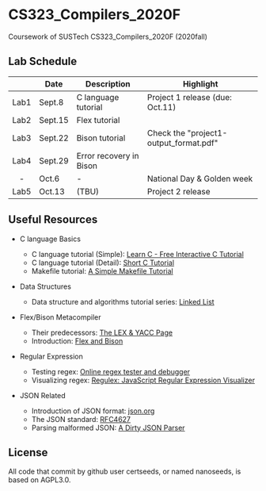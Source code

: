 <!--
 * @Github: https://github.com/Certseeds/CS323_Compilers
 * @Organization: SUSTech
 * @Author: nanoseeds
 * @Date: 2020-09-15 19:11:58
 * @LastEditors: nanoseeds
 * @LastEditTime: 2020-09-29 20:01:19
 * @License: CC-BY-NC-SA_V4_0 or any later version 
 -->
# CS323_Compilers_2020F

Coursework of SUSTech CS323_Compilers_2020F (2020fall)

## Lab Schedule

|       | Date    | Description             | Highlight                              |
| :---: | ------- | ----------------------- | -------------------------------------- |
| Lab1  | Sept.8  | C language tutorial     | Project 1 release (due: Oct.11)        |
| Lab2  | Sept.15 | Flex tutorial           |                                        |
| Lab3  | Sept.22 | Bison tutorial          | Check the "project1-output_format.pdf" |
| Lab4  | Sept.29 | Error recovery in Bison |                                        |
|   -   | Oct.6   | -                       | National Day & Golden week             |
| Lab5  | Oct.13  | (TBU)                   | Project 2 release                      |

## Useful Resources

+ C language Basics
  + C language tutorial (Simple): [Learn C - Free Interactive C Tutorial](https://www.learn-c.org/)
  + C language tutorial (Detail): [Short C Tutorial](http://www.stat.cmu.edu/~brian/cprog.html)
  + Makefile tutorial: [A Simple Makefile Tutorial](https://cs.colby.edu/maxwell/courses/tutorials/maketutor/)

+ Data Structures
  + Data structure and algorithms tutorial series: [Linked List](https://www.tutorialspoint.com/data_structures_algorithms/linked_list_algorithms.htm)

+ Flex/Bison Metacompiler
  + Their predecessors: [The LEX & YACC Page](http://dinosaur.compilertools.net/)
  + Introduction: [Flex and Bison](https://aquamentus.com/flex_bison.html)

+ Regular Expression
  + Testing regex: [Online regex tester and debugger](https://regex101.com/)
  + Visualizing regex: [Regulex: JavaScript Regular Expression Visualizer](https://jex.im/regulex/)

+ JSON Related
  + Introduction of JSON format: [json.org](https://www.json.org/)
  + The JSON standard: [RFC4627](https://tools.ietf.org/html/rfc4627)
  + Parsing malformed JSON: [A Dirty JSON Parser](https://rmarcus.info/blog/2014/10/05/dirty-json-parser.html)

## License
All code that commit by github user certseeds, or named nanoseeds, is based on AGPL3.0.


